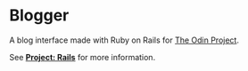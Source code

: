 # Blogger

A blog interface made with Ruby on Rails for [The Odin Project](http://www.theodinproject.com/). 

See **[Project: Rails](http://www.theodinproject.com/web-development-101/ruby-on-rails)** for more information.
